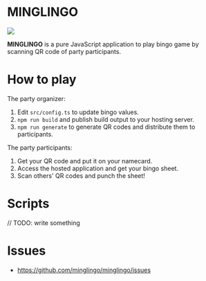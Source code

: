# MINGLINGO

![](https://github.com/minglingo/minglingo/workflows/Node%20CI/badge.svg)

**MINGLINGO** is a pure JavaScript application to play bingo game by scanning QR code of party participants.

# How to play

The party organizer:

1. Edit `src/config.ts` to update bingo values.
2. `npm run build` and publish build output to your hosting server.
3. `npm run generate` to generate QR codes and distribute them to participants.

The party participants:

1. Get your QR code and put it on your namecard.
2. Access the hosted application and get your bingo sheet.
3. Scan others' QR codes and punch the sheet!

# Scripts

// TODO: write something

# Issues

- https://github.com/minglingo/minglingo/issues
